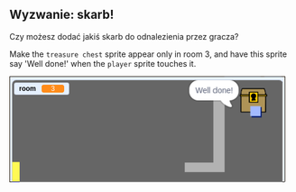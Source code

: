 ## Wyzwanie: skarb!

Czy możesz dodać jakiś skarb do odnalezienia przez gracza?

Make the `treasure chest` sprite appear only in room 3, and have this sprite say 'Well done!' when the `player` sprite touches it.

![zrzut ekranu](images/world-treasure.png)